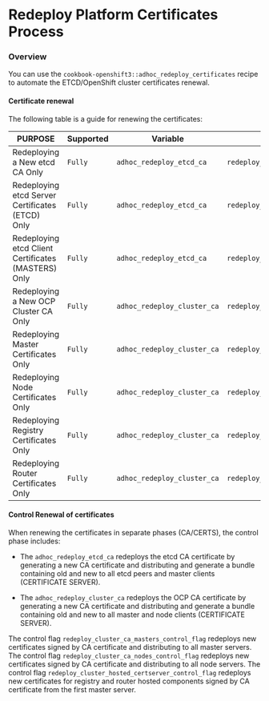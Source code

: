 # Redeploy Platform Certificates Process

### Overview

You can use the `cookbook-openshift3::adhoc_redeploy_certificates` recipe to
automate the ETCD/OpenShift cluster certificates renewal.

#### Certificate renewal

The following table is a guide for renewing the certificates:

| PURPOSE | Supported | Variable | Control Flag |
| ------------------------------- | ------------------ | ---------- | ----------- |
| Redeploying a New etcd CA Only | `Fully`    | `adhoc_redeploy_etcd_ca` | `redeploy_etcd_ca_control_flag` |
| Redeploying etcd Server Certificates (ETCD) Only | `Fully` |`adhoc_redeploy_etcd_ca` | `redeploy_etcd_certs_control_flag` |
| Redeploying etcd Client Certificates (MASTERS) Only | `Fully` |`adhoc_redeploy_etcd_ca` | `redeploy_etcd_certs_control_flag` |
| Redeploying a New OCP Cluster CA Only | `Fully`  | `adhoc_redeploy_cluster_ca` | `redeploy_cluster_ca_certserver_control_flag` |
| Redeploying Master Certificates Only | `Fully`  | `adhoc_redeploy_cluster_ca` | `redeploy_cluster_ca_masters_control_flag` |
| Redeploying Node Certificates Only | `Fully` | `adhoc_redeploy_cluster_ca` | `redeploy_cluster_ca_nodes_control_flag` |
| Redeploying Registry Certificates Only | `Fully` | `adhoc_redeploy_cluster_ca` | `redeploy_cluster_hosted_certserver_control_flag` |
| Redeploying Router Certificates Only | `Fully` | `adhoc_redeploy_cluster_ca` | `redeploy_cluster_hosted_certserver_control_flag` |

#### Control Renewal of certificates

When renewing the certificates in separate phases (CA/CERTS), the control phase
includes:

* The `adhoc_redeploy_etcd_ca` redeploys the etcd CA certificate by generating a
new CA certificate and distributing and generate a bundle containing old and new
to all etcd peers and master clients (CERTIFICATE SERVER).

* The `adhoc_redeploy_cluster_ca` redeploys the OCP CA certificate by generating
a new CA certificate and distributing and generate a bundle containing old and
new to all master and node clients (CERTIFICATE SERVER). 

The control flag `redeploy_cluster_ca_masters_control_flag` redeploys new
certificates signed by CA certificate and distributing to all master servers.
The control flag `redeploy_cluster_ca_nodes_control_flag` redeploys new
certificates signed by CA certificate and distributing to all node servers. The
control flag `redeploy_cluster_hosted_certserver_control_flag` redeploys new
certificates for registry and router hosted components signed by CA certificate
from the first master server.

